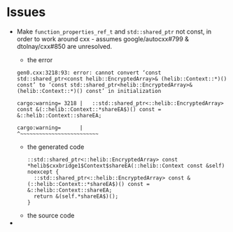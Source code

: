# Issues

- Make `function_properties_ref_t` and `std::shared_ptr` not const, in order to work around cxx - assumes google/autocxx#799 & dtolnay/cxx#850 are unresolved.

  - the error
  ```
  gen0.cxx:3218:93: error: cannot convert ‘const std::shared_ptr<const helib::EncryptedArray>& (helib::Context::*)() const’ to ‘const std::shared_ptr<helib::EncryptedArray>& (helib::Context::*)() const’ in initialization

  cargo:warning= 3218 |   ::std::shared_ptr<::helib::EncryptedArray> const &(::helib::Context::*shareEA$)() const = &::helib::Context::shareEA;

  cargo:warning=      |                                                                                             ^~~~~~~~~~~~~~~~~~~~~~~~~~
  ```
  - the generated code
    ```
    ::std::shared_ptr<::helib::EncryptedArray> const *helib$cxxbridge1$Context$shareEA(::helib::Context const &self) noexcept {
      ::std::shared_ptr<::helib::EncryptedArray> const &(::helib::Context::*shareEA$)() const = &::helib::Context::shareEA;
      return &(self.*shareEA$)();
    }
    ```
  - the source code

-
